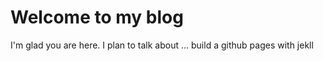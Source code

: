 # Welcome to my blog

I'm glad you are here. I plan to talk about ...
build a github pages with jekll

